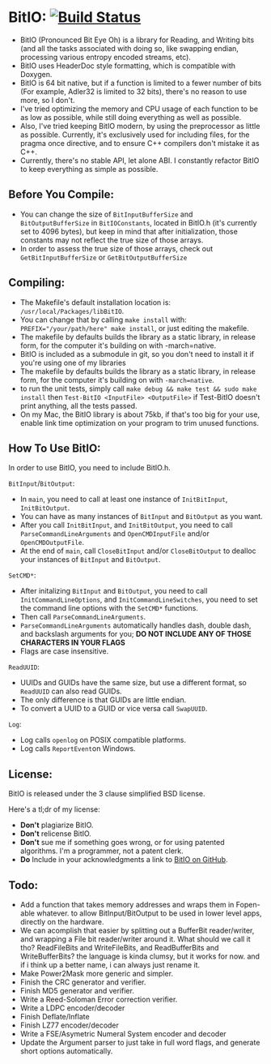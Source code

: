 **BitIO:** [![Build Status](https://travis-ci.org/bumblebritches57/BitIO.svg?branch=master)](https://travis-ci.org/bumblebritches57/BitIO)
========================
* BitIO (Pronounced Bit Eye Oh) is a library for Reading, and Writing bits (and all the tasks associated with doing so, like swapping endian, processing various entropy encoded streams, etc).
* BitIO uses HeaderDoc style formatting, which is compatible with Doxygen.
* BitIO is 64 bit native, but if a function is limited to a fewer number of bits (For example, Adler32 is limited to 32 bits), there's no reason to use more, so I don't.
* I've tried optimizing the memory and CPU usage of each function to be as low as possible, while still doing everything as well as possible.
* Also, I've tried keeping BitIO modern, by using the preprocessor as little as possible. Currently, it's exclusively used for including files, for the pragma once directive, and to ensure C++ compilers don't mistake it as C++.
* Currently, there's no stable API, let alone ABI. I constantly refactor BitIO to keep everything as simple as possible.

Before You Compile:
-------------------
* You can change the size of `BitInputBufferSize` and `BitOutputBufferSize` in `BitIOConstants`, located in BitIO.h (it's currently set to 4096 bytes), but keep in mind that after initialization, those constants may not reflect the true size of those arrays.
* In order to assess the true size of those arrays, check out `GetBitInputBufferSize` or `GetBitOutputBufferSize`

Compiling:
----------
* The Makefile's default installation location is: `/usr/local/Packages/libBitIO`.
* You can change that by calling `make install` with: `PREFIX="/your/path/here" make install`, or just editing the makefile.
* The makefile by defaults builds the library as a static library, in release form, for the computer it's building on with -march=native.
* BitIO is included as a submodule in git, so you don't need to install it if you're using one of my libraries
* The makefile by defaults builds the library as a static library, in release form, for the computer it's building on with `-march=native`.
* to run the unit tests, simply call `make debug && make test && sudo make install` then `Test-BitIO <InputFile> <OutputFile>` if Test-BitIO doesn't print anything, all the tests passed.
* On my Mac, the BitIO library is about 75kb, if that's too big for your use, enable link time optimization on your program to trim unused functions.

How To Use BitIO:
-------------------------
In order to use BitIO, you need to include BitIO.h.

`BitInput`/`BitOutput`:
* In `main`, you need to call at least one instance of `InitBitInput`, `InitBitOutput`.
* You can have as many instances of `BitInput` and `BitOutput` as you want.
* After you call  `InitBitInput`, and `InitBitOutput`, you need to call `ParseCommandLineArguments` and `OpenCMDInputFile` and/or `OpenCMDOutputFile`.
* At the end of `main`, call `CloseBitInput` and/or `CloseBitOutput` to dealloc your instances of `BitInput` and `BitOutput`.

`SetCMD*`:
* After initalizing `BitInput` and `BitOutput`,  you need to call `InitCommandLineOptions`, and `InitCommandLineSwitches`, you need to set the command line options with the `SetCMD*` functions.
* Then call `ParseCommandLineArguments`.
* `ParseCommandLineArguments` automatically handles dash, double dash, and backslash arguments for you; **DO NOT INCLUDE ANY OF THOSE CHARACTERS IN YOUR FLAGS**
* Flags are case insensitive.

`ReadUUID`:
* UUIDs and GUIDs have the same size, but use a different format, so `ReadUUID` can also read GUIDs.
* The only difference is that GUIDs are little endian.
* To convert a UUID to a GUID or vice versa call `SwapUUID`.

`Log`:
* Log calls `openlog` on POSIX compatible platforms.
* Log calls `ReportEvent`on Windows.

License:
-----------
BitIO is released under the 3 clause simplified BSD license.

Here's a tl;dr of my license:
* **Don't** plagiarize BitIO.
* **Don't** relicense BitIO.
* **Don't** sue me if something goes wrong, or for using patented algorithms. I'm a programmer, not a patent clerk.
* **Do** Include in your acknowledgments a link to [BitIO on GitHub](https://www.github.com/BumbleBritches57/BitIO).

Todo:
-------
* Add a function that takes memory addresses and wraps them in Fopen-able whatever. to allow BitInput/BitOutput to be used in lower level apps, directly on the hardware.
* We can acomplish that easier by splitting out a BufferBit reader/writer, and wrapping a File bit reader/writer around it. What should we call it tho? ReadFileBits and WriteFileBits, and ReadBufferBits and WriteBufferBits? the language is kinda clumsy, but it works for now. and if i think up a better name, i can always just rename it.
* Make Power2Mask more generic and simpler.
* Finish the CRC generator and verifier.
* Finish MD5 generator and verifier.
* Write a Reed-Soloman Error correction verifier.
* Write a LDPC encoder/decoder
* Finish Deflate/Inflate
* Finish LZ77 encoder/decoder
* Write a FSE/Asymetric Numeral System encoder and decoder
* Update the Argument parser to just take in full word flags, and generate short options automatically.
